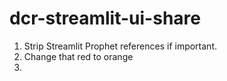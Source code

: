 # dcr-streamlit-ui-share

1. Strip Streamlit Prophet references if important.
2. Change that red to orange
3. 
